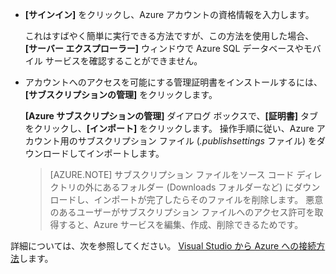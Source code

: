    * **[サインイン]** をクリックし、Azure アカウントの資格情報を入力します。

     これはすばやく簡単に実行できる方法ですが、この方法を使用した場合、**[サーバー エクスプローラー]** ウィンドウで Azure SQL データベースやモバイル サービスを確認することができません。

   * アカウントへのアクセスを可能にする管理証明書をインストールするには、**[サブスクリプションの管理]** をクリックします。

     **[Azure サブスクリプションの管理]** ダイアログ ボックスで、**[証明書]** タブをクリックし、**[インポート]** をクリックします。 操作手順に従い、Azure アカウント用のサブスクリプション ファイル (*.publishsettings* ファイル) をダウンロードしてインポートします。

     > [AZURE.NOTE] サブスクリプション ファイルをソース コード ディレクトリの外にあるフォルダー (Downloads フォルダーなど) にダウンロードし、インポートが完了したらそのファイルを削除します。 悪意のあるユーザーがサブスクリプション ファイルへのアクセス許可を取得すると、Azure サービスを編集、作成、削除できるためです。

   詳細については、次を参照してください。 [Visual Studio から Azure への接続方法](http://go.microsoft.com/fwlink/?LinkId=324796)します。





